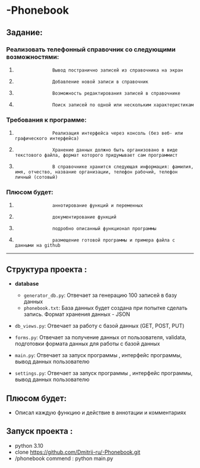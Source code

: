 # -Phonebook

## Задание:
### Реализовать телефонный справочник со следующими возможностями:
1.                   Вывод постранично записей из справочника на экран
2.                   Добавление новой записи в справочник
3.                   Возможность редактирования записей в справочнике
4.                   Поиск записей по одной или нескольким характеристикам
### Требования к программе:
1.                   Реализация интерфейса через консоль (без веб- или графического интерфейса)
2.                   Хранение данных должно быть организовано в виде текстового файла, формат которого придумывает сам программист
3.                   В справочнике хранится следующая информация: фамилия, имя, отчество, название организации, телефон рабочий, телефон личный (сотовый)
### Плюсом будет:
1.                   аннотирование функций и переменных
2.                   документирование функций
3.                   подробно описанный функционал программы
4.                   размещение готовой программы и примера файла с данными на github
___

## Структура проекта :

- **database**
  - `generator_db.py`: Отвечает за генерацию 100 записей в базу данных
  - `phonebook.txt`: База данных будет создана при попытке сделать запись. Формат хранения данных - JSON

- `db_views.py`: Отвечает за работу с базой данных (GET, POST, PUT)
- `forms.py`: Отвечает за получение данных от пользователя, validata, подготовки формата данных для работы с базой данных
- `main.py`: Отвечает за запуск программы ,  интерфейс программы, вывод данных пользователю 
- `settings.py`: Отвечает за запуск программы ,  интерфейс программы, вывод данных пользователю 

## Плюсом будет:
- Описал каждую функцию и действие в аннотации и комментариях

## Запуск проекта :
- python 3.10
- clone  https://github.com/Dmitrii-ru/-Phonebook.git
- /phonebook  commend : python main.py

